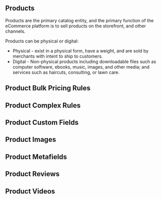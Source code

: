 ## Products
Products are the primary catalog entity, and the primary function of the eCommerce platform is to sell products on the storefront, and other channels.

Products can be physical or digital:

* Physical - exist in a physical form, have a weight, and are sold by merchants with intent to ship to customers.
* Digital - Non-physical products including downloadable files such as computer software, ebooks, music, images, and other media; and services such as haircuts, consulting, or lawn care.


## Product Bulk Pricing Rules

## Product Complex Rules

## Product Custom Fields

## Product Images

## Product Metafields

## Product Reviews

## Product Videos

